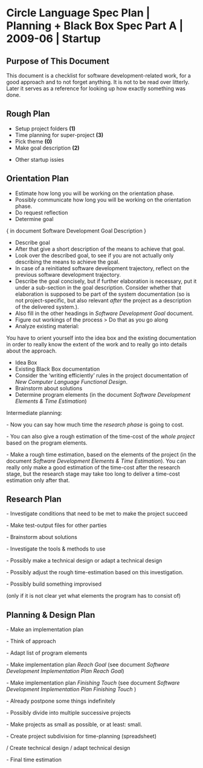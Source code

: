 ﻿Circle Language Spec Plan | Planning + Black Box Spec Part A | 2009-06 | Startup
==============================================================================

Purpose of This Document
------------------------

This document is a checklist for software development-related work, for a good approach and to not forget anything. It is not to be read over litterly. Later it serves as a reference for looking up how exactly something was done.


Rough Plan
----------

- Setup project folders  **(1)**
- Time planning for super-project  **(3)**
- Pick theme  **(0)**
- Make goal description  **(2)**
+ Other startup issies


Orientation Plan
----------------

- Estimate how long you will be working on the orientation phase.
- Possibly communicate how long you will be working on the orientation phase.
- Do request reflection
- Determine goal 

{ in document Software Development Goal Description }

- Describe goal
- After that give a short description of the means to achieve that goal.
- Look over the described goal, to see if you are not actually only describing the means to achieve the goal.
- In case of a reinitiated software development trajectory, reflect on the previous software development trajectory.
- Describe the goal concisely, but if further elaboration is necessary, put it under a sub-section in the goal description.
Consider whether that elaboration is supposed to be part of the system documentation (so is not project-specific, but also relevant *after* the project as a description of the delivered system.).
- Also fill in the other headings in *Software Development Goal* document.
- Figure out workings of the process
\> Do that as you go along
- Analyze existing material:

You have to orient yourself into the idea box and the existing documentation in order to really know the extent of the work and to really go into details about the approach.

- Idea Box
- Existing Black Box documentation
- Consider the ‘writing efficiently’ rules in the project documentation of *New Computer Language Functional Design*.
- Brainstorm about solutions
- Determine program elements
(in the document *Software Development Elements & Time Estimation*)

Intermediate planning:

\- Now you can say how much time the *research phase* is going to cost.

\- You can also give a rough estimation of the time-cost of the *whole project* based on the program elements.

\- Make a rough time estimation, based on the elements of the project (in the document *Software Development Elements & Time Estimation*).
You can really only make a good estimation of the time-cost after the research stage, but the research stage may take too long to deliver a time-cost estimation only after that.


Research Plan
-------------

\- Investigate conditions that need to be met to make the project succeed

\- Make test-output files for other parties

\- Brainstorm about solutions

\- Investigate the tools & methods to use

\- Possibly make a technical design or adapt a technical design

\- Possibly adjust the rough time-estimation based on this investigation.

\- Possibly build something improvised

(only if it is not clear yet what elements the program has to consist of)


Planning & Design Plan
----------------------

\- Make an implementation plan

\- Think of approach

\- Adapt list of program elements

\- Make implementation plan *Reach Goal* (see document *Software Development Implementation Plan Reach Goal*)

\- Make implementation plan *Finishing Touch* (see document *Software Development Implementation Plan Finishing Touch* )

\- Already postpone some things indefinitely

\- Possibly divide into multiple successive projects

\- Make projects as small as possible, or at least: small.

\- Create project subdivision for time-planning (spreadsheet)

/ Create technical design / adapt technical design

\- Final time estimation
